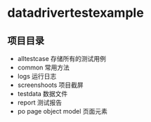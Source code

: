 # datadrivertestexample

## 项目目录
- alltestcase  存储所有的测试用例 
- common 常用方法
- logs   运行日志
- screenshoots  项目截屏
- testdata  数据文件
- report    测试报告
- po    page object model 页面元素